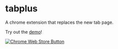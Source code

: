# tabplus
A chrome extension that replaces the new tab page.

Try out the [demo](https://pikapower9080.github.io/tabplus/newtab.html)!

[![Chrome Web Store Button](https://storage.googleapis.com/web-dev-uploads/image/WlD8wC6g8khYWPJUsQceQkhXSlv1/iNEddTyWiMfLSwFD6qGq.png)](https://chrome.google.com/webstore/detail/tab%2B/boafalhngkgogeddeilhmelpohbfnffg)
